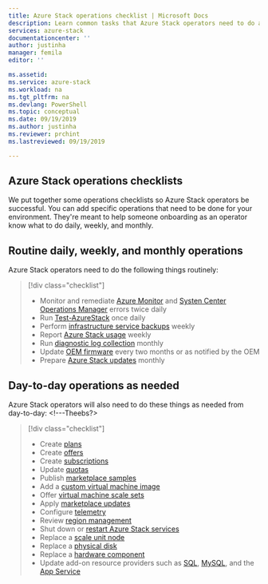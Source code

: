 ```yaml
---
title: Azure Stack operations checklist | Microsoft Docs
description: Learn common tasks that Azure Stack operators need to do and how often to do them.
services: azure-stack
documentationcenter: ''
author: justinha
manager: femila
editor: ''

ms.assetid:  
ms.service: azure-stack
ms.workload: na
ms.tgt_pltfrm: na
ms.devlang: PowerShell
ms.topic: conceptual
ms.date: 09/19/2019
ms.author: justinha
ms.reviewer: prchint
ms.lastreviewed: 09/19/2019

---
```


## Azure Stack operations checklists

We put together some operations checklists so Azure Stack operators be successful. You can add specific operations that need to be done for your environment. They're meant to help someone onboarding as an operator know what to do daily, weekly, and monthly. 

## Routine daily, weekly, and monthly operations

Azure Stack operators need to do the following things routinely: <!---get intro from Theebs?--->

> [!div class="checklist"]
> * Monitor and remediate [Azure Monitor](https://docs.microsoft.com/azure/azure-monitor/overview) and [Systen Center Operations Manager](https://docs.microsoft.com/system-center/scom/welcome) errors twice daily
> * Run [Test-AzureStack](azure-stack-diagnostic-test.md) once daily
> * Perform [infrastructure service backups](azure-stack-backup-infrastructure-backup.md) weekly <!--- how often?--->
> * Report [Azure Stack usage](azure-stack-usage-reporting.md) weekly <!--- how often--->
> * Run [diagnostic log collection](azure-stack-diagnostic-log-collection-overview.md) monthly <!--- Diagnostic logs? Why collect them, what should they look for?--->
> * Update [OEM firmware](azure-stack-update-oem.md) every two months or as notified by the OEM<!---how often?--->
> * Prepare [Azure Stack updates](release-notes-checklist.md) monthly

## Day-to-day operations as needed

Azure Stack operators will also need to do these things as needed from day-to-day: <!---Theebs?>

> [!div class="checklist"]
> * Create [plans](azure-stack-create-plan.md)
> * Create [offers](azure-stack-create-offer.md)
> * Create [subscriptions](azure-stack-subscribe-plan-provision-vm.md)
> * Update [quotas](azure-stack-quota-types.md)
> * Publish [marketplace samples](azure-stack-create-and-publish-marketplace-item.md)
> * Add a [custom virtual machine image](azure-stack-add-vm-image.md)
> * Offer [virtual machine scale sets](azure-stack-compute-add-scalesets.md) 
> * Apply [marketplace updates](azure-stack-marketplace-changes.md)
> * Configure [telemetry](azure-stack-telemetry.md)
> * Review [region management](azure-stack-region-management.md)
> * Shut down or [restart Azure Stack services](azure-stack-start-and-stop.md) 
> * Replace a [scale unit node](azure-stack-replace-node.md)
> * Replace a [physical disk](azure-stack-replace-disk.md)
> * Replace a [hardware component](azure-stack-replace-component.md)
> * Update add-on resource providers such as [SQL](azure-stack-sql-resource-provider-update.md), [MySQL](azure-stack-mysql-resource-provider-update.md), and the [App Service](azure-stack-app-service-update.md)


<!---Ask Jeff, Brian, is this everything you do, how can we make it more useful? Theebs has another user.

To be successful, do these things

ask Brian what are all the the things they need to write down for quick access, like passswords, IP addresses, and so on, to make them more efficient

have a password manager for azure-stack, pep, inventory

A checklist so operators can be successful, so someone onboarding is operator know what to do weekly, daily, monthly. --->


